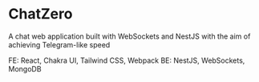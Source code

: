 # ChatZero
A chat web application built with WebSockets and NestJS with the aim of achieving Telegram-like speed

FE: React, Chakra UI, Tailwind CSS, Webpack
BE: NestJS, WebSockets, MongoDB
